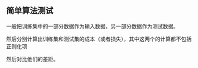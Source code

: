## 简单算法测试

一般把训练集中的一部分数据作为输入数据，另一部分数据作为测试数据。

然后分别计算出训练集和测试集的成本（或者损失），其中这两个的计算都不包括正则化项

然后对比他们的差距。

